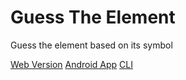 # Guess The Element
Guess the element based on its symbol

[Web Version](https://seba.gq)
[Android App](https://github.com/ssebastianoo/GuessTheElement/releases)
[CLI](https://www.npmjs.com/package/guesstheelement)
